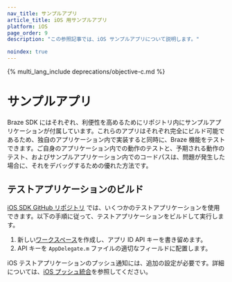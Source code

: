 ```yaml
---
nav_title: サンプルアプリ
article_title: iOS 用サンプルアプリ
platform: iOS
page_order: 9
description: "この参照記事では、iOS サンプルアプリについて説明します。"

noindex: true
---
```


{% multi_lang_include deprecations/objective-c.md %}

# サンプルアプリ

Braze SDK にはそれぞれ、利便性を高めるためにリポジトリ内にサンプルアプリケーションが付属しています。これらのアプリはそれぞれ完全にビルド可能であるため、独自のアプリケーション内で実装すると同時に、Braze 機能をテストできます。ご自身のアプリケーション内での動作のテストと、予期される動作のテスト、およびサンプルアプリケーション内でのコードパスは、問題が発生した場合に、それをデバッグするための優れた方法です。

## テストアプリケーションのビルド
[iOS SDK GitHub リポジトリ][1] では、いくつかのテストアプリケーションを使用できます。以下の手順に従って、テストアプリケーションをビルドして実行します。

1. 新しい[ワークスペース][25]を作成し、アプリ ID API キーを書き留めます。
2. API キーを `AppDelegate.m` ファイルの適切なフィールドに配置します。

iOS テストアプリケーションのプッシュ通知には、追加の設定が必要です。詳細については、[iOS プッシュ統合][7]を参照してください。

[1]: https://github.com/appboy/appboy-ios-sdk "Appboy iOS GitHub リポジトリ"
[25]: {{site.baseurl}}/developer_guide/platform_wide/app_group_configuration/#creating-your-app-group-in-my-apps
[7]: {{site.baseurl}}/developer_guide/platform_integration_guides/ios/push_notifications/integration/
